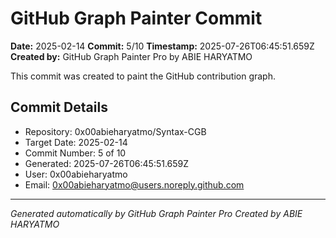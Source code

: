 # GitHub Graph Painter Commit

**Date:** 2025-02-14
**Commit:** 5/10
**Timestamp:** 2025-07-26T06:45:51.659Z
**Created by:** GitHub Graph Painter Pro by ABIE HARYATMO

This commit was created to paint the GitHub contribution graph.

## Commit Details
- Repository: 0x00abieharyatmo/Syntax-CGB
- Target Date: 2025-02-14
- Commit Number: 5 of 10
- Generated: 2025-07-26T06:45:51.659Z
- User: 0x00abieharyatmo
- Email: 0x00abieharyatmo@users.noreply.github.com

---
*Generated automatically by GitHub Graph Painter Pro*
*Created by ABIE HARYATMO*
